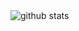 <picture decoding="async" loading="lazy">
  <source media="(prefers-color-scheme: light)" srcset="https://pixel-profile.vercel.app/api/github-stats?username=RogerDeng&screen_effect=false&background=linear-gradient(to%20bottom%20right%2C%20%2374dcc4%2C%20%234597e9)">
  <source media="(prefers-color-scheme: dark)" srcset="https://pixel-profile.vercel.app/api/github-stats?username=RogerDeng&screen_effect=true&background=linear-gradient(to%20bottom%20right%2C%20%235580eb%2C%20%232aeeff)">
  <img alt="github stats" src="https://pixel-profile.vercel.app/api/github-stats?username=RogerDeng&screen_effect=false&background=linear-gradient(to%20bottom%20right%2C%20%2374dcc4%2C%20%234597e9)">
</picture>
